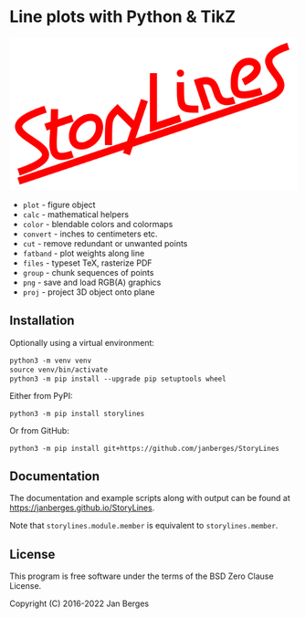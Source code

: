 # Line plots with Python & TikZ

![StoryLines logo](https://raw.githubusercontent.com/janberges/StoryLines/master/logo/logo.svg)

* `plot` - figure object
* `calc` - mathematical helpers
* `color` - blendable colors and colormaps
* `convert` - inches to centimeters etc.
* `cut` - remove redundant or unwanted points
* `fatband` - plot weights along line
* `files` - typeset TeX, rasterize PDF
* `group` - chunk sequences of points
* `png` - save and load RGB(A) graphics
* `proj` - project 3D object onto plane

## Installation

Optionally using a virtual environment:

    python3 -m venv venv
    source venv/bin/activate
    python3 -m pip install --upgrade pip setuptools wheel

Either from PyPI:

    python3 -m pip install storylines

Or from GitHub:

    python3 -m pip install git+https://github.com/janberges/StoryLines

## Documentation

The documentation and example scripts along with output can be found at
<https://janberges.github.io/StoryLines>.

Note that `storylines.module.member` is equivalent to `storylines.member`.

## License

This program is free software under the terms of the BSD Zero Clause License.

Copyright (C) 2016-2022 Jan Berges
